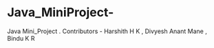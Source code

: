 # Java_MiniProject-
Java Mini_Project . Contributors - Harshith H K , Divyesh Anant Mane , Bindu K R   
